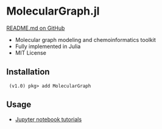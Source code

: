
# MolecularGraph.jl


[README.md on GitHub](https://github.com/mojaie/MolecularGraph.jl)

- Molecular graph modeling and chemoinformatics toolkit
- Fully implemented in Julia
- MIT License


## Installation

```
 (v1.0) pkg> add MolecularGraph
```


## Usage

- [Jupyter notebook tutorials](https://github.com/mojaie/MolecularGraph.jl_notebook/tree/master/notebook)
